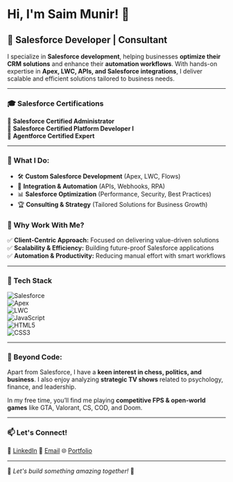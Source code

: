 # Hi, I'm Saim Munir! 👋  

## 🚀 Salesforce Developer | Consultant  

I specialize in **Salesforce development**, helping businesses **optimize their CRM solutions** and enhance their **automation workflows**. With hands-on expertise in **Apex, LWC, APIs, and Salesforce integrations**, I deliver scalable and efficient solutions tailored to business needs.  

---

### 🎓 Salesforce Certifications  
🏅 **Salesforce Certified Administrator**  
🏅 **Salesforce Certified Platform Developer I**  
🏅 **Agentforce Certified Expert**  

---

### 🔹 What I Do:
- 🛠 **Custom Salesforce Development** (Apex, LWC, Flows)
- 🔗 **Integration & Automation** (APIs, Webhooks, RPA)
- 📊 **Salesforce Optimization** (Performance, Security, Best Practices)
- 🏆 **Consulting & Strategy** (Tailored Solutions for Business Growth)

### 🔹 Why Work With Me?
✅ **Client-Centric Approach:** Focused on delivering value-driven solutions  
✅ **Scalability & Efficiency:** Building future-proof Salesforce applications  
✅ **Automation & Productivity:** Reducing manual effort with smart workflows  

---

### 🚀 Tech Stack  

![Salesforce](https://img.shields.io/badge/Salesforce-00A1E0?style=for-the-badge&logo=salesforce&logoColor=white)  
![Apex](https://img.shields.io/badge/Apex-1797C0?style=for-the-badge&logo=salesforce&logoColor=white)  
![LWC](https://img.shields.io/badge/LWC-0176D3?style=for-the-badge&logo=salesforce&logoColor=white)  
![JavaScript](https://img.shields.io/badge/JavaScript-F7DF1E?style=for-the-badge&logo=javascript&logoColor=black)  
![HTML5](https://img.shields.io/badge/HTML5-E34F26?style=for-the-badge&logo=html5&logoColor=white)  
![CSS3](https://img.shields.io/badge/CSS3-1572B6?style=for-the-badge&logo=css3&logoColor=white)  

---

### 🎯 Beyond Code:
Apart from Salesforce, I have a **keen interest in chess, politics, and business**. I also enjoy analyzing **strategic TV shows** related to psychology, finance, and leadership.  

In my free time, you’ll find me playing **competitive FPS & open-world games** like GTA, Valorant, CS, COD, and Doom.  

---

### 📫 Let's Connect!  

💼 <a href="https://www.linkedin.com/in/saim-munir/" target="_blank">LinkedIn</a>  📧 [Email](mailto:saimmunir532@gmail.com)  🌐 [Portfolio](https://www.figma.com/proto/6R2yMfvfn2py5l3amstHSC/Saim-Munir-Salesforce-Portfolio?page-id=0%3A1&node-id=8-35489&p=f&viewport=962%2C1037%2C0.13&t=I73axZxGdqbuM5lW-1&scaling=min-zoom&content-scaling=fixed&starting-point-node-id=8%3A35489)  

---

🔹 *Let's build something amazing together!* 🚀  

